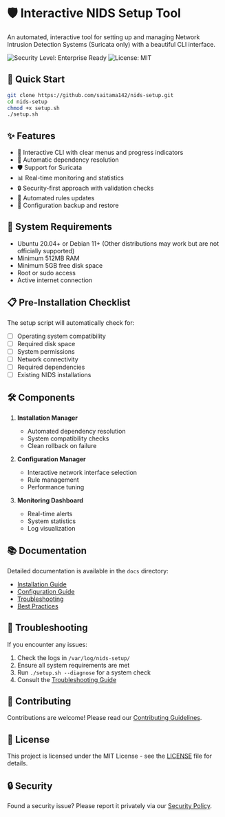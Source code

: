 # 🛡️ Interactive NIDS Setup Tool

An automated, interactive tool for setting up and managing Network Intrusion Detection Systems (Suricata only) with a beautiful CLI interface.

![Security Level: Enterprise Ready](https://img.shields.io/badge/Security-Enterprise%20Ready-blue)
![License: MIT](https://img.shields.io/badge/License-MIT-green)

## 🚀 Quick Start

```bash
git clone https://github.com/saitama142/nids-setup.git
cd nids-setup
chmod +x setup.sh
./setup.sh
```

## ✨ Features

- 🎯 Interactive CLI with clear menus and progress indicators
- 🔄 Automatic dependency resolution
- 🛡️ Support for Suricata
- 📊 Real-time monitoring and statistics
- 🔒 Security-first approach with validation checks
- 🔄 Automated rules updates
- 💾 Configuration backup and restore

## 🔧 System Requirements

- Ubuntu 20.04+ or Debian 11+ (Other distributions may work but are not officially supported)
- Minimum 512MB RAM
- Minimum 5GB free disk space
- Root or sudo access
- Active internet connection

## 📋 Pre-Installation Checklist

The setup script will automatically check for:

- [ ] Operating system compatibility
- [ ] Required disk space
- [ ] System permissions
- [ ] Network connectivity
- [ ] Required dependencies
- [ ] Existing NIDS installations

## 🛠️ Components

1. **Installation Manager**
   - Automated dependency resolution
   - System compatibility checks
   - Clean rollback on failure

2. **Configuration Manager**
   - Interactive network interface selection
   - Rule management
   - Performance tuning

3. **Monitoring Dashboard**
   - Real-time alerts
   - System statistics
   - Log visualization

## 📚 Documentation

Detailed documentation is available in the `docs` directory:
- [Installation Guide](docs/installation.md)
- [Configuration Guide](docs/configuration.md)
- [Troubleshooting](docs/troubleshooting.md)
- [Best Practices](docs/best-practices.md)

## 🐛 Troubleshooting

If you encounter any issues:

1. Check the logs in `/var/log/nids-setup/`
2. Ensure all system requirements are met
3. Run `./setup.sh --diagnose` for a system check
4. Consult the [Troubleshooting Guide](docs/troubleshooting.md)

## 🤝 Contributing

Contributions are welcome! Please read our [Contributing Guidelines](CONTRIBUTING.md).

## 📜 License

This project is licensed under the MIT License - see the [LICENSE](LICENSE) file for details.

## 🔒 Security

Found a security issue? Please report it privately via our [Security Policy](SECURITY.md).
